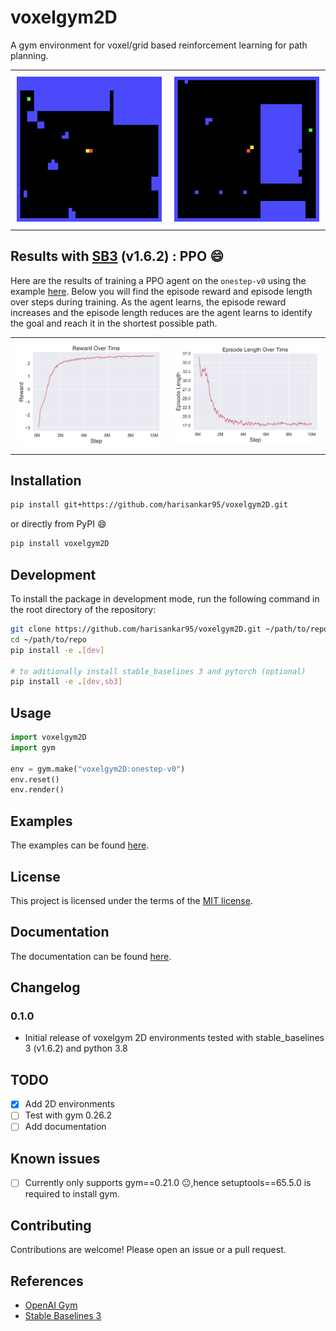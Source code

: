 # voxelgym2D
A gym environment for voxel/grid based reinforcement learning for path planning.

<div id="solution-table">
    <table>
	    <tr>
    	    <td style="padding:10px">
        	    <img src="https://github.com/harisankar95/voxelgym2D/raw/main/resources/solution_1.gif" width="375"/>
      	    </td>
            <td style="padding:10px">
            	<img src="https://github.com/harisankar95/voxelgym2D/raw/main/resources/solution_2.gif" width="375"/>
            </td>
        </tr>
    </table>
</div>

## Results with [SB3](https://github.com/DLR-RM/stable-baselines3) (v1.6.2) : PPO :smile:
Here are the results of training a PPO agent on the `onestep-v0` using the example [here](examples/train_ppo.py). Below you will find the episode reward and episode length over steps during training. As the agent learns, the episode reward increases and the episode length reduces are the agent learns to identify the goal and reach it in the shortest possible path.

<div id="solution-table">
    <table>
	    <tr>
    	    <td style="padding:10px">
        	    <img src="https://github.com/harisankar95/voxelgym2D/raw/main/resources/ep_reward.png" width="375"/>
      	    </td>
            <td style="padding:10px">
            	<img src="https://github.com/harisankar95/voxelgym2D/raw/main/resources/ep_length.png" width="375"/>
            </td>
        </tr>
    </table>
</div>


## Installation
```bash
pip install git+https://github.com/harisankar95/voxelgym2D.git
```

or directly from PyPI :smile:

```bash
pip install voxelgym2D
```

## Development
To install the package in development mode, run the following command in the root directory of the repository:
```bash
git clone https://github.com/harisankar95/voxelgym2D.git ~/path/to/repo
cd ~/path/to/repo
pip install -e .[dev]

# to aditionally install stable_baselines 3 and pytorch (optional)
pip install -e .[dev,sb3]
```

## Usage
```python
import voxelgym2D
import gym

env = gym.make("voxelgym2D:onestep-v0")
env.reset()
env.render()
```

## Examples
The examples can be found [here](examples).

## License
This project is licensed under the terms of the [MIT license](LICENSE).

## Documentation
The documentation can be found [here](https://harisankar95.github.io/voxelgym2D/).

## Changelog
### 0.1.0
- Initial release of voxelgym 2D environments tested with stable_baselines 3 (v1.6.2) and python 3.8

## TODO
- [x] Add 2D environments
- [ ] Test with gym 0.26.2
- [ ] Add documentation

## Known issues
- [ ] Currently only supports gym==0.21.0 :neutral_face:,hence setuptools==65.5.0 is required to install gym.

## Contributing
Contributions are welcome! Please open an issue or a pull request.

## References
- [OpenAI Gym](https://arxiv.org/abs/1606.01540)
- [Stable Baselines 3](http://jmlr.org/papers/v22/20-1364.html)
